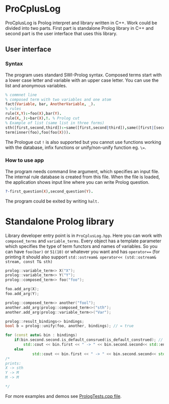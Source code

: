 # ProCplusLog
ProCplusLog is Prolog interpret and library written in C++. Work could be divided into two parts. First part is standalone Prolog library in C++ and second part is the user interface that uses this library. 

## User interface
### Syntax
The program uses standard SWI-Prolog syntax. Composed terms start with a lower case letter and variable with an upper case letter. You can use the list and anonymous variables.

~~~Prolog
% commnet line
% composed term with two variables and one atom
fact(Variable, bar, AnotherVariable, _).
% rules
rule(X,Y):-foo(X),bar(Y).
rule(X,_):-bar(X),!. % Prolog cut
% Example of list (same list in three forms)
sth([first,second,third]):-same([first,second|third]),same([first|[second|[third|[]]]]).
term(inner(foo),foo(foo(X))).
~~~

The Prologue cut `!` is also supported but you cannot use functions working with the database, infix functions or unify/non-unify function eg. `\=`.

### How to use app
The program needs command line argument, which specifies an input file. The internal rule database is created from this file. When the file is loaded, the application shows input line where you can write Prolog question.

~~~Prolog
?-first_question(X),second_question(Y).
~~~

The program could be exited by writing `halt.`

# Standalone Prolog library
Library developer entry point is in `ProCplusLog.hpp`. Here you can work with `composed_terms` and `variable_terms`. Every object has a template parameter which specifies the type of term functors and names of variables. So you can have `foo(bar)` or `51(10)` or whatever you want and has `operator==` (for printing it should also support `std::ostream& operator<< (std::ostream& stream, const T& sth)`

~~~C++
prolog::variable_term<> X("X");
prolog::variable_term<> Y("Y");
prolog::composed_term<> foo("foo");

foo.add_arg(X);
foo.add_arg(Y);

prolog::composed_term<> another("fool");
another.add_arg(prolog::composed_term<>("sth");
another.add_arg(prolog::variable_term<>("Var");

prolog::result_bindings<> bindings;
bool b = prolog::unify(foo, another, bindings); // = true

for (const auto& bin : bindings)
    if(bin.second.second.is_default_consrued(is_default_construed); // is binded to variable? (or term)
        std::cout << bin.first << " -> " << bin.second.second<< std::endl; // Prints binded variable
    else
		    std::cout << bin.first << " -> " << bin.second.second<< std::endl; // Prints binded term
/*
prints:
X -> sth
Y -> M
M -> M

*/
~~~
For more examples and demos see [PrologTests.cpp file](https://github.com/mmrmartin/ProCplusLog/blob/master/ProCplusLog/PrologTests.cpp).
